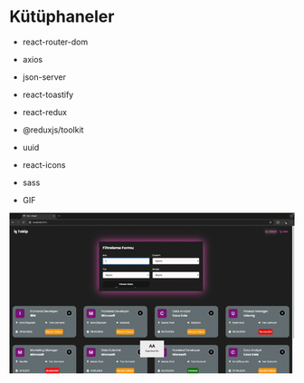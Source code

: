 # Kütüphaneler

- react-router-dom
- axios
- json-server
- react-toastify
- react-redux
- @reduxjs/toolkit
- uuid
- react-icons
- sass


- GIF

 <img src="jobapp1.gif">